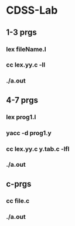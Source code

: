 # CDSS-Lab

## 1-3 prgs
### lex fileName.l
### cc lex.yy.c -ll
### ./a.out

## 4-7 prgs
### lex prog1.l
### yacc -d prog1.y
### cc lex.yy.c y.tab.c -lfl
### ./a.out

## c-prgs
### cc file.c
### ./a.out
